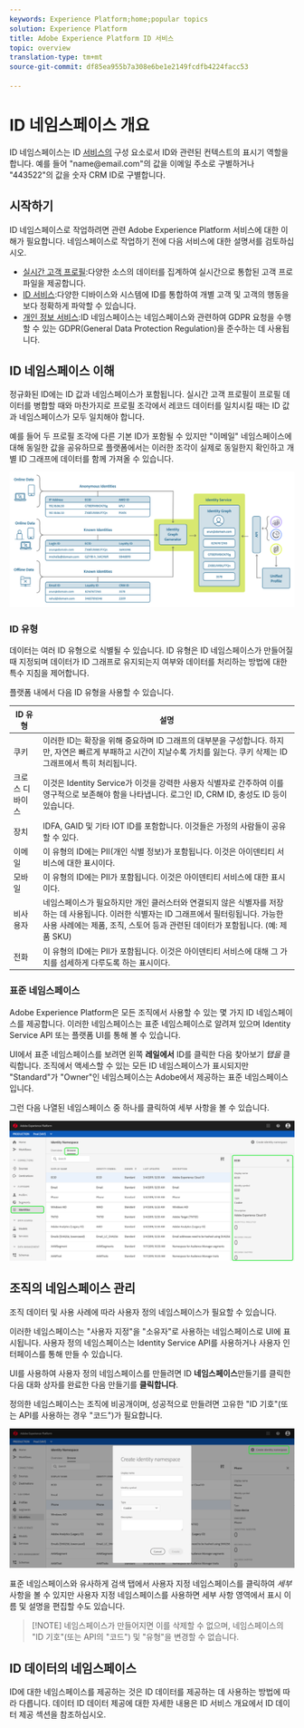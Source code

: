 ```yaml
---
keywords: Experience Platform;home;popular topics
solution: Experience Platform
title: Adobe Experience Platform ID 서비스
topic: overview
translation-type: tm+mt
source-git-commit: df85ea955b7a308e6be1e2149fcdfb4224facc53

---
```



# ID 네임스페이스 개요

ID 네임스페이스는 ID [서비스의](./home.md) 구성 요소로서 ID와 관련된 컨텍스트의 표시기 역할을 합니다. 예를 들어 &quot;name<span>@email.com&quot;의 값을 이메일 주소로 구별하거나 &quot;443522&quot;의 값을 숫자 CRM ID로 구별합니다.

## 시작하기

ID 네임스페이스로 작업하려면 관련 Adobe Experience Platform 서비스에 대한 이해가 필요합니다. 네임스페이스로 작업하기 전에 다음 서비스에 대한 설명서를 검토하십시오.

- [실시간 고객 프로필](../profile/home.md):다양한 소스의 데이터를 집계하여 실시간으로 통합된 고객 프로파일을 제공합니다.
- [ID 서비스](./home.md):다양한 디바이스와 시스템에 ID를 통합하여 개별 고객 및 고객의 행동을 보다 정확하게 파악할 수 있습니다.
- [개인 정보 서비스](../privacy-service/home.md):ID 네임스페이스는 네임스페이스와 관련하여 GDPR 요청을 수행할 수 있는 GDPR(General Data Protection Regulation)을 준수하는 데 사용됩니다.

## ID 네임스페이스 이해

정규화된 ID에는 ID 값과 네임스페이스가 포함됩니다. 실시간 고객 프로필이 프로필 데이터를 병합할 때와 마찬가지로 프로필 조각에서 레코드 데이터를 일치시킬 때는 ID 값과 네임스페이스가 모두 일치해야 합니다.

예를 들어 두 프로필 조각에 다른 기본 ID가 포함될 수 있지만 &quot;이메일&quot; 네임스페이스에 대해 동일한 값을 공유하므로 플랫폼에서는 이러한 조각이 실제로 동일한지 확인하고 개별 ID 그래프에 데이터를 함께 가져올 수 있습니다.

![](images/identity-service-stitching.png)

### ID 유형

데이터는 여러 ID 유형으로 식별될 수 있습니다. ID 유형은 ID 네임스페이스가 만들어질 때 지정되며 데이터가 ID 그래프로 유지되는지 여부와 데이터를 처리하는 방법에 대한 특수 지침을 제어합니다.

플랫폼 내에서 다음 ID 유형을 사용할 수 있습니다.

| ID 유형 | 설명 |
| --- | --- |
| 쿠키 | 이러한 ID는 확장을 위해 중요하며 ID 그래프의 대부분을 구성합니다. 하지만, 자연은 빠르게 부패하고 시간이 지날수록 가치를 잃는다. 쿠키 삭제는 ID 그래프에서 특히 처리됩니다. |
| 크로스 디바이스 | 이것은 Identity Service가 이것을 강력한 사용자 식별자로 간주하여 이를 영구적으로 보존해야 함을 나타냅니다. 로그인 ID, CRM ID, 충성도 ID 등이 있습니다. |
| 장치 | IDFA, GAID 및 기타 IOT ID를 포함합니다. 이것들은 가정의 사람들이 공유할 수 있다. |
| 이메일 | 이 유형의 ID에는 PII(개인 식별 정보)가 포함됩니다. 이것은 아이덴티티 서비스에 대한 표시이다. |
| 모바일 | 이 유형의 ID에는 PII가 포함됩니다. 이것은 아이덴티티 서비스에 대한 표시이다. |
| 비사용자 | 네임스페이스가 필요하지만 개인 클러스터와 연결되지 않은 식별자를 저장하는 데 사용됩니다. 이러한 식별자는 ID 그래프에서 필터링됩니다. 가능한 사용 사례에는 제품, 조직, 스토어 등과 관련된 데이터가 포함됩니다. (예: 제품 SKU) |
| 전화 | 이 유형의 ID에는 PII가 포함됩니다. 이것은 아이덴티티 서비스에 대해 그 가치를 섬세하게 다루도록 하는 표시이다. |

### 표준 네임스페이스

Adobe Experience Platform은 모든 조직에서 사용할 수 있는 몇 가지 ID 네임스페이스를 제공합니다. 이러한 네임스페이스는 표준 네임스페이스로 알려져 있으며 Identity Service API 또는 플랫폼 UI를 통해 볼 수 있습니다.

UI에서 표준 네임스페이스를 보려면 왼쪽 **레일에서** ID를 클릭한 다음 찾아보기 *탭을* 클릭합니다. 조직에서 액세스할 수 있는 모든 ID 네임스페이스가 표시되지만 &quot;Standard&quot;가 &quot;Owner&quot;인 네임스페이스는 Adobe에서 제공하는 표준 네임스페이스입니다.

그런 다음 나열된 네임스페이스 중 하나를 클릭하여 세부 사항을 볼 수 있습니다.

![](./images/standard-namespace-detail.png)

## 조직의 네임스페이스 관리

조직 데이터 및 사용 사례에 따라 사용자 정의 네임스페이스가 필요할 수 있습니다.

이러한 네임스페이스는 &quot;사용자 지정&quot;을 &quot;소유자&quot;로 사용하는 네임스페이스로 UI에 표시됩니다. 사용자 정의 네임스페이스는 Identity Service API를 사용하거나 사용자 인터페이스를 통해 만들 수 있습니다.

UI를 사용하여 사용자 정의 네임스페이스를 만들려면 ID **네임스페이스**&#x200B;만들기를 클릭한 다음 대화 상자를 완료한 다음 만들기를 **클릭합니다**.

정의한 네임스페이스는 조직에 비공개이며, 성공적으로 만들려면 고유한 &quot;ID 기호&quot;(또는 API를 사용하는 경우 &quot;코드&quot;)가 필요합니다.

![](./images/create-identity-namespace.png)

표준 네임스페이스와 유사하게 검색 탭에서 사용자 지정 네임스페이스를 클릭하여 *세부* 사항을 볼 수 있지만 사용자 지정 네임스페이스를 사용하면 세부 사항 영역에서 표시 이름 및 설명을 편집할 수도 있습니다.

>[!NOTE] 네임스페이스가 만들어지면 이를 삭제할 수 없으며, 네임스페이스의 &quot;ID 기호&quot;(또는 API의 &quot;코드&quot;) 및 &quot;유형&quot;을 변경할 수 없습니다.

## ID 데이터의 네임스페이스

ID에 대한 네임스페이스를 제공하는 것은 ID 데이터를 제공하는 데 사용하는 방법에 따라 다릅니다. 데이터 ID 데이터 제공에 대한 자세한 내용은 ID 서비스 개요에서 ID 데이터 [](./home.md#supplying-identity-data-to-identity-service) 제공 섹션을 참조하십시오.
